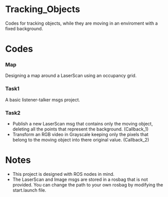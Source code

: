 # Tracking_Objects
Codes for tracking objects, while they are moving in an enviroment with a fixed background.

# Codes
### Map
Designing a map around a LaserScan using an occupancy grid.

### Task1
A basic listener-talker msgs project.

### Task2
- Publish a new LaserScan msg that contains only the moving object, deleting all the points that represent the background. (Callback_1)
- Transform an RGB video in Grayscale keeping only the pixels that belong to the moving object into there original value. (Callback_2)

# Notes
- This project is designed with ROS nodes in mind.
- The LaserScan and Image msgs are stored in a rosbag that is not provided. You can change the path to your own rosbag by modifying the start.launch file.
